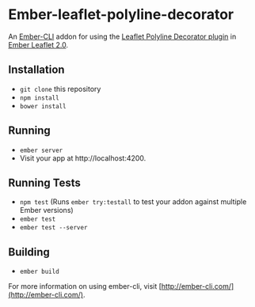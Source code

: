 # Ember-leaflet-polyline-decorator

An [Ember-CLI](https://ember-cli.com/) addon for using the [Leaflet Polyline Decorator plugin](https://github.com/bbecquet/Leaflet.PolylineDecorator) in [Ember Leaflet 2.0](http://www.ember-leaflet.com/).


## Installation

* `git clone` this repository
* `npm install`
* `bower install`

## Running

* `ember server`
* Visit your app at http://localhost:4200.

## Running Tests

* `npm test` (Runs `ember try:testall` to test your addon against multiple Ember versions)
* `ember test`
* `ember test --server`

## Building

* `ember build`

For more information on using ember-cli, visit [http://ember-cli.com/](http://ember-cli.com/).
